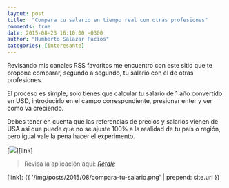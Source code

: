 ```yaml
---
layout: post
title:  "Compara tu salario en tiempo real con otras profesiones"
comments: true
date: 2015-08-23 16:10:00 -0300
author: "Humberto Salazar Pacios"
categories: [interesante]
---
```


Revisando mis canales RSS favoritos me encuentro con este sitio que te propone comparar, segundo a segundo, tu salario con el de otras profesiones.

<!--more-->

El proceso es simple, solo tienes que calcular tu salario de 1 año convertido en USD, introducirlo en el campo correspondiente, presionar enter y ver como va creciendo.

Debes tener en cuenta que las referencias de precios y salarios vienen de USA así que puede que no se ajuste 100% a la realidad de tu país o región, pero igual vale la pena hacer el experimento.

[<img class="post-image img-responsive" src="{{ '/img/posts/2015/08/compara-tu-salario.png' | prepend: site.url }}">][link]

<blockquote >
  <footer>Revisa la aplicación aquí: <cite title="Retale"><a href="http://www.retale.com/info/salaries-in-real-time/">Retale</a></cite></footer>
</blockquote>


[link]: {{ '/img/posts/2015/08/compara-tu-salario.png' | prepend: site.url }}